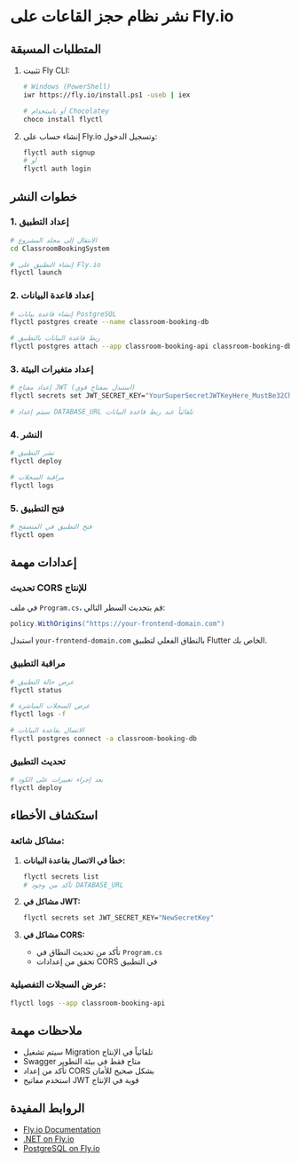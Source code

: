 # نشر نظام حجز القاعات على Fly.io

## المتطلبات المسبقة

1. تثبيت Fly CLI:
   ```bash
   # Windows (PowerShell)
   iwr https://fly.io/install.ps1 -useb | iex
   
   # أو باستخدام Chocolatey
   choco install flyctl
   ```

2. إنشاء حساب على Fly.io وتسجيل الدخول:
   ```bash
   flyctl auth signup
   # أو
   flyctl auth login
   ```

## خطوات النشر

### 1. إعداد التطبيق

```bash
# الانتقال إلى مجلد المشروع
cd ClassroomBookingSystem

# إنشاء التطبيق على Fly.io
flyctl launch
```

### 2. إعداد قاعدة البيانات

```bash
# إنشاء قاعدة بيانات PostgreSQL
flyctl postgres create --name classroom-booking-db

# ربط قاعدة البيانات بالتطبيق
flyctl postgres attach --app classroom-booking-api classroom-booking-db
```

### 3. إعداد متغيرات البيئة

```bash
# إعداد مفتاح JWT (استبدل بمفتاح قوي)
flyctl secrets set JWT_SECRET_KEY="YourSuperSecretJWTKeyHere_MustBe32CharsOrMore!"

# سيتم إعداد DATABASE_URL تلقائياً عند ربط قاعدة البيانات
```

### 4. النشر

```bash
# نشر التطبيق
flyctl deploy

# مراقبة السجلات
flyctl logs
```

### 5. فتح التطبيق

```bash
# فتح التطبيق في المتصفح
flyctl open
```

## إعدادات مهمة

### تحديث CORS للإنتاج

في ملف `Program.cs`، قم بتحديث السطر التالي:
```csharp
policy.WithOrigins("https://your-frontend-domain.com")
```

استبدل `your-frontend-domain.com` بالنطاق الفعلي لتطبيق Flutter الخاص بك.

### مراقبة التطبيق

```bash
# عرض حالة التطبيق
flyctl status

# عرض السجلات المباشرة
flyctl logs -f

# الاتصال بقاعدة البيانات
flyctl postgres connect -a classroom-booking-db
```

### تحديث التطبيق

```bash
# بعد إجراء تغييرات على الكود
flyctl deploy
```

## استكشاف الأخطاء

### مشاكل شائعة:

1. **خطأ في الاتصال بقاعدة البيانات:**
   ```bash
   flyctl secrets list
   # تأكد من وجود DATABASE_URL
   ```

2. **مشاكل في JWT:**
   ```bash
   flyctl secrets set JWT_SECRET_KEY="NewSecretKey"
   ```

3. **مشاكل في CORS:**
   - تأكد من تحديث النطاق في `Program.cs`
   - تحقق من إعدادات CORS في التطبيق

### عرض السجلات التفصيلية:

```bash
flyctl logs --app classroom-booking-api
```

## ملاحظات مهمة

- سيتم تشغيل Migration تلقائياً في الإنتاج
- Swagger متاح فقط في بيئة التطوير
- تأكد من إعداد CORS بشكل صحيح للأمان
- استخدم مفاتيح JWT قوية في الإنتاج

## الروابط المفيدة

- [Fly.io Documentation](https://fly.io/docs/)
- [.NET on Fly.io](https://fly.io/docs/languages-and-frameworks/dotnet/)
- [PostgreSQL on Fly.io](https://fly.io/docs/postgres/)